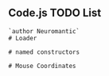 ## Code.js TODO List 
    `author Neuromantic`
    # Loader

    # named constructors

    # Mouse Coordinates